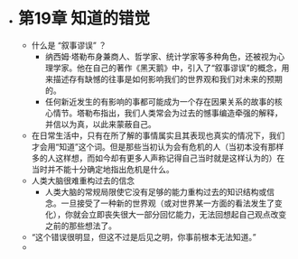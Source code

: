 - # 第19章 知道的错觉
	- 什么是 “叙事谬误” ？
		- 纳西姆·塔勒布身兼商人、哲学家、统计学家等多种角色，还被视为心理学家。他在自己的著作《黑天鹅》中，引入了“叙事谬误”的概念，用来描述存有缺憾的往事是如何影响我们的世界观和我们对未来的预期的。
		- 任何新近发生的有影响的事都可能成为一个存在因果关系的故事的核心情节。塔勒布指出，我们人类常会为过去的憾事编造牵强的解释，并信以为真，以此来蒙蔽自己。
	- 在日常生活中，只有在所了解的事情属实且其表现也真实的情况下，我们才会用“知道”这个词。但是那些当初认为会有危机的人（当初本没有那样多的人这样想，而如今却有更多人声称记得自己当时就是这样认为的）在当时并不能十分确定地指出危机是什么。
	- 人类大脑很难重构过去的信念
		- 人类大脑的常规局限使它没有足够的能力重构过去的知识结构或信念。一旦接受了一种新的世界观（或对世界某一方面的看法发生了变化），你就会立即丧失很大一部分回忆能力，无法回想起自己观点改变之前的那些想法了。
	- “这个错误很明显，但这不过是后见之明，你事前根本无法知道。”
	-